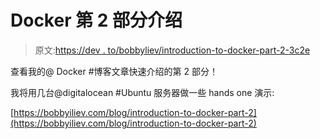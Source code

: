 # Docker 第 2 部分介绍

> 原文:[https://dev . to/bobbyliev/introduction-to-docker-part-2-3c2e](https://dev.to/bobbyiliev/introduction-to-docker-part-2-3c2e)

查看我的@ Docker #博客文章快速介绍的第 2 部分！

我将用几台@digitalocean #Ubuntu 服务器做一些 hands one 演示:

[https://bobbyiliev.com/blog/introduction-to-docker-part-2](https://bobbyiliev.com/blog/introduction-to-docker-part-2)
